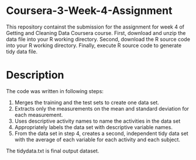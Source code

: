 # Coursera-3-Week-4-Assignment
This repository containst the submission for the assignment for week 4 of Getting and Cleaning Data Coursera course.
First, download and unzip the data file into your R working directory.
Second, download the R source code into your R working directory.
Finally, execute R source code to generate tidy data file.

# Description
The code was written in following steps:
1. Merges the training and the test sets to create one data set.
2. Extracts only the measurements on the mean and standard deviation for each measurement.
3. Uses descriptive activity names to name the activities in the data set
4. Appropriately labels the data set with descriptive variable names.
5. From the data set in step 4, creates a second, independent tidy data set with the average of each variable for each activity and each subject.

The tidydata.txt is final output dataset.